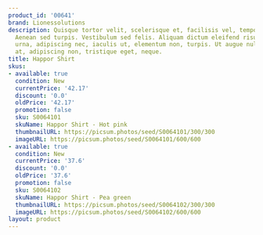 ```yaml
---
product_id: '00641'
brand: Lionessolutions
description: Quisque tortor velit, scelerisque et, facilisis vel, tempor sed, urna.
  Aenean sed turpis. Vestibulum sed felis. Aliquam dictum eleifend risus. Nullam ligula
  urna, adipiscing nec, iaculis ut, elementum non, turpis. Ut augue nulla, interdum
  at, adipiscing non, tristique eget, neque.
title: Happor Shirt
skus:
- available: true
  condition: New
  currentPrice: '42.17'
  discount: '0.0'
  oldPrice: '42.17'
  promotion: false
  sku: S0064101
  skuName: Happor Shirt - Hot pink
  thumbnailURL: https://picsum.photos/seed/S0064101/300/300
  imageURL: https://picsum.photos/seed/S0064101/600/600
- available: true
  condition: New
  currentPrice: '37.6'
  discount: '0.0'
  oldPrice: '37.6'
  promotion: false
  sku: S0064102
  skuName: Happor Shirt - Pea green
  thumbnailURL: https://picsum.photos/seed/S0064102/300/300
  imageURL: https://picsum.photos/seed/S0064102/600/600
layout: product
---
```

